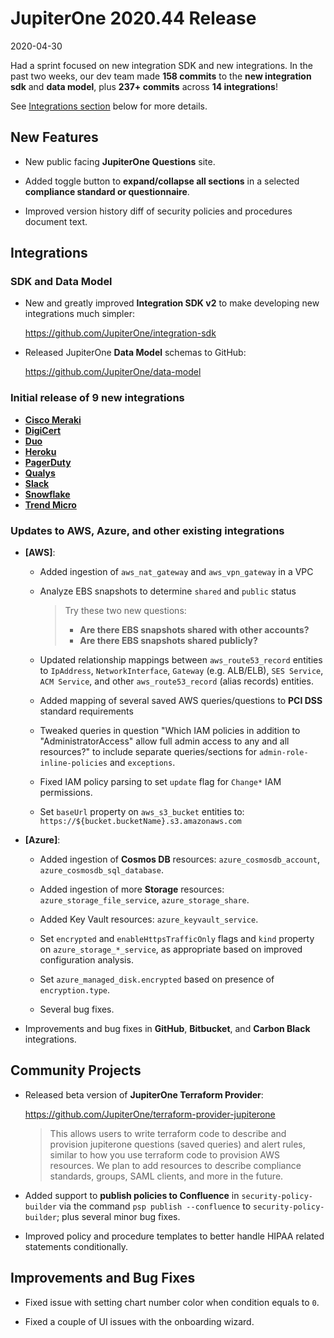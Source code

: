 # JupiterOne 2020.44 Release

2020-04-30

Had a sprint focused on new integration SDK and new integrations. In the past
two weeks, our dev team made **158 commits** to the **new integration sdk** and
**data model**, plus **237+ commits** across **14 integrations**!

See [Integrations section](#integrations) below for more details.

## New Features

- New public facing **JupiterOne Questions** site.

- Added toggle button to **expand/collapse all sections** in a selected
  **compliance standard or questionnaire**.

- Improved version history diff of security policies and procedures document
  text.

## Integrations

### SDK and Data Model

- New and greatly improved **Integration SDK v2** to make developing new
  integrations much simpler:

  <https://github.com/JupiterOne/integration-sdk>
  
- Released JupiterOne **Data Model** schemas to GitHub:

  <https://github.com/JupiterOne/data-model>

### Initial release of 9 new integrations

- [**Cisco Meraki**](../docs/integrations/meraki/index.md)
- [**DigiCert**](../docs/integrations/digicert/index.md)
- [**Duo**](../docs/integrations/duo/index.md)
- [**Heroku**](../docs/integrations/heroku/index.md)
- [**PagerDuty**](../docs/integrations/pagerduty/index.md)
- [**Qualys**](../docs/integrations/qualys/index.md)
- [**Slack**](../docs/integrations/slack/index.md)
- [**Snowflake**](../docs/integrations/snowflake/index.md)
- [**Trend Micro**](../docs/integrations/trend-micro/index.md)

### Updates to AWS, Azure, and other existing integrations

- **[AWS]**:

  - Added ingestion of `aws_nat_gateway` and `aws_vpn_gateway` in a VPC
  - Analyze EBS snapshots to determine `shared` and `public` status

    > Try these two new questions:
    >
    > - **Are there EBS snapshots shared with other accounts?**
    > - **Are there EBS snapshots shared publicly?**

  - Updated relationship mappings between `aws_route53_record` entities to
    `IpAddress`, `NetworkInterface`, `Gateway` (e.g. ALB/ELB), `SES Service`,
    `ACM Service`, and other `aws_route53_record` (alias records) entities.

  - Added mapping of several saved AWS queries/questions to **PCI DSS** standard
    requirements

  - Tweaked queries in question "Which IAM policies in addition to
    "AdministratorAccess" allow full admin access to any and all resources?" to
    include separate queries/sections for `admin-role-inline-policies` and
    `exceptions`.
  
  - Fixed IAM policy parsing to set `update` flag for `Change*` IAM permissions.

  - Set `baseUrl` property on `aws_s3_bucket` entities to:
    `https://${bucket.bucketName}.s3.amazonaws.com`

- **[Azure]**:

  - Added ingestion of **Cosmos DB** resources: `azure_cosmosdb_account`,
    `azure_cosmosdb_sql_database`.

  - Added ingestion of more **Storage** resources: `azure_storage_file_service`,
    `azure_storage_share`.

  - Added Key Vault resources: `azure_keyvault_service`.

  - Set `encrypted` and `enableHttpsTrafficOnly` flags and `kind` property on
    `azure_storage_*_service`, as appropriate based on improved configuration
    analysis.

  - Set `azure_managed_disk.encrypted` based on presence of `encryption.type`.

  - Several bug fixes.

- Improvements and bug fixes in **GitHub**, **Bitbucket**, and **Carbon Black**
  integrations.

## Community Projects

- Released beta version of **JupiterOne Terraform Provider**:

  <https://github.com/JupiterOne/terraform-provider-jupiterone>

  > This allows users to write terraform code to describe and provision
  jupiterone questions (saved queries) and alert rules, similar to how you use
  terraform code to provision AWS resources. We plan to add resources to
  describe compliance standards, groups, SAML clients, and more in the future.

- Added support to **publish policies to Confluence** in
  `security-policy-builder` via the command `psp publish --confluence` to
  `security-policy-builder`; plus several minor bug fixes.

- Improved policy and procedure templates to better handle HIPAA related
  statements conditionally.

## Improvements and Bug Fixes

- Fixed issue with setting chart number color when condition equals to `0`.

- Fixed a couple of UI issues with the onboarding wizard.
